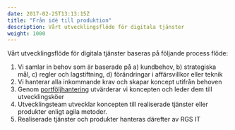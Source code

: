 ```yaml
---
date: 2017-02-25T13:13:15Z
title: "Från idé till produktion"
description: Vårt utvecklingsflöde för digitala tjänster
weight: 1000
---
```

Vårt utvecklingsflöde för digitala tjänster baseras på följande process flöde:

1. Vi samlar in behov som är baserade på a) kundbehov, b) strategiska mål, c) regler och lagstiftning, d) förändringar i affärsvillkor eller teknik
2. Vi hanterar alla inkommande krav och skapar koncept utifrån behoven
3. Genom [portföljhantering](https://regionhalland.visualstudio.com/Region%20Halland/_boards/board/t/Portfolio%20Management/Epics) utvärderar vi koncepten och leder dem till utvecklingsköer
4. Utvecklingsteam utvecklar koncepten till realiserade tjänster eller produkter enligt agila metoder.
5. Realiserade tjänster och produkter hanteras därefter av RGS IT
